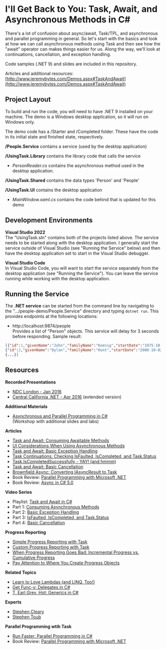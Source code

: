 # I'll Get Back to You: Task, Await, and Asynchronous Methods in C#
There's a lot of confusion about async/await, Task/TPL, and asynchronous and parallel programming in general. So let's start with the basics and look at how we can call asynchronous methods using Task and then see how the "await" operator can makes things easier for us. Along the way, we’ll look at continuations, cancellation, and exception handling.  

Code samples (.NET 9) and slides are included in this repository.

Articles and additional resources: [http://www.jeremybytes.com/Demos.aspx#TaskAndAwait](http://www.jeremybytes.com/Demos.aspx#TaskAndAwait)  

## Project Layout
To build and run the code, you will need to have .NET 9 installed on your machine. The demo is a Windows desktop application, so it will run on Windows only.  

The demo code has a /Starter and /Completed folder. These have the code in its initial state and finished state, respectively.

**/People.Service** contains a service (used by the desktop application)  

**/UsingTask.Library** contains the library code that calls the service  
* *PersonReader.cs* contains the asynchronous method used in the desktop application.  

**/UsingTask.Shared** contains the data types 'Person' and 'People'  

**/UsingTask.UI** contains the desktop application  
* *MainWindow.xaml.cs* contains the code behind that is updated for this demo

## Development Environments
**Visual Studio 2022**  
The "UsingTask.sln" contains both of the projects listed above. The service needs to be started along with the desktop application. I generally start the service outside of Visual Studio (see "Running the Service" below) and then have the desktop application set to start in the Visual Studio debugger.

**Visual Studio Code**  
In Visual Studio Code, you will want to start the service separately from the desktop application (see "Running the Service"). You can leave the service running while working with the desktop application.

## Running the Service
The **.NET service** can be started from the command line by navigating to the ".../people-demo/People.Service" directory and typing `dotnet run`. This provides endpoints at the following locations:

* http://localhost:9874/people  
Provides a list of "Person" objects. This service will delay for 3 seconds before responding. Sample result:

```json
[{"id":1,"givenName":"John","familyName":"Koenig","startDate":"1975-10-17T00:00:00-07:00","rating":6,"formatString":null},  
{"id":2,"givenName":"Dylan","familyName":"Hunt","startDate":"2000-10-02T00:00:00-07:00","rating":8,"formatString":null}, 
{...}]
```

## Resources  

**Recorded Presentations**  
* [NDC London - Jan 2016](https://vimeo.com/157300741)  
* [Central California .NET - Apr 2016](https://www.youtube.com/watch?v=B2HDDKq4d3c) (extended version)  

**Additional Materials**  
* [Asynchronous and Parallel Programming in C#](https://github.com/jeremybytes/async-workshop-2024)  
(Workshop with additional slides and labs)

**Articles**  
* [Task and Await: Consuming Awaitable Methods](http://jeremybytes.blogspot.com/2014/12/task-and-await-consuming-awaitable.html)  
* [UI Considerations When Using Asynchronous Methods](http://jeremybytes.blogspot.com/2014/12/ui-considerations-when-using.html)  
* [Task and Await: Basic Exception Handling](http://jeremybytes.blogspot.com/2015/01/task-and-await-basic-exception-handling.html)  
* [Task Continuations: Checking IsFaulted, IsCompleted, and Task.Status](http://jeremybytes.blogspot.com/2015/01/task-continuations-checking-isfaulted.html)  
* [Task.IsCompletedSuccessfully - YAY! (and hmmm)](https://jeremybytes.blogspot.com/2019/04/taskiscompletedsuccessfully-yay-and-hmmm.html)  
* [Task and Await: Basic Cancellation](http://jeremybytes.blogspot.com/2015/01/task-and-await-basic-cancellation.html)  
* [Brownfield Async: Converting IAsyncResult to Task](http://jeremybytes.blogspot.com/2016/03/brownfield-async-converting.html)  
* Book Review: [Parallel Programming with Microsoft .NET](http://jeremybytes.blogspot.com/2014/02/book-review-parallel-programming-with.html)  
* Book Review: [Async in C# 5.0](http://jeremybytes.blogspot.com/2013/01/book-review-async-in-c-50.html)  

**Video Series**  
* Playlist: [Task and Await in C#](https://www.youtube.com/watch?v=0qiB3oW_nd8&list=PLdbkZkVDyKZWWjJ5yUdd_ooLORZgOSHSP)
* Part 1: [Consuming Asynchronous Methods](https://www.youtube.com/watch?v=0qiB3oW_nd8)
* Part 2: [Basic Exception Handling](https://www.youtube.com/watch?v=2bFp7Ob-fC8)
* Part 3: [IsFaulted, IsCompleted, and Task.Status](https://www.youtube.com/watch?v=uqvfNx2de5s)
* Part 4: [Basic Cancellation](https://www.youtube.com/watch?v=q5wpZaGJ4wY)

**Progress Reporting**  
* [Simple Progress Reporting with Task](https://jeremybytes.blogspot.com/2016/12/simple-progress-reporting-with-task.html)
* [Custom Progress Reporting with Task](https://jeremybytes.blogspot.com/2016/12/custom-progress-reporting-with-task.html)
* [When Progress Reporting Goes Bad: Incremental Progress vs. Cumulative Progress](https://jeremybytes.blogspot.com/2016/12/incremental-progress-reporting-vs.html)
* [Pay Attention to Where You Create Progress Objects](https://jeremybytes.blogspot.com/2015/07/pay-attention-to-where-you-create.html)

**Related Topics**
* [Learn to Love Lambdas (and LINQ, Too!)](http://www.jeremybytes.com/Demos.aspx#LLL)
* [Get Func-y: Delegates in C#](http://www.jeremybytes.com/Demos.aspx#GF) 
* [T, Earl Grey, Hot: Generics in C#](http://www.jeremybytes.com/Demos.aspx#GEN)

**Experts**  
* [Stephen Cleary](http://blog.stephencleary.com/)
* [Stephen Toub](https://devblogs.microsoft.com/dotnet/author/toub/)

**Parallel Programming wtih Task**  
* [Run Faster: Parallel Programming in C#](http://www.jeremybytes.com/Demos.aspx#ParallelProgramming)  
* Book Review: [Parallel Programming with Microsoft .NET](https://jeremybytes.blogspot.com/2014/02/book-review-parallel-programming-with.html)  
